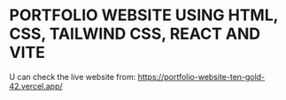 # PORTFOLIO WEBSITE USING HTML, CSS, TAILWIND CSS, REACT AND VITE

U can check the live website from:
https://portfolio-website-ten-gold-42.vercel.app/

